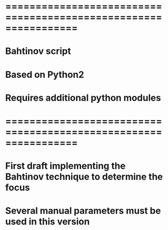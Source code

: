 # ================================================================
#                         Bahtinov script
#                         Based on Python2
#               Requires additional python modules
# ================================================================
# First draft implementing the Bahtinov technique to determine the focus
# Several manual parameters must be used in this version
# 
#
#
#
#
#
#
#
#
#
#
#
#
#
#
#
#
#
#
#
#
#
#
#
#
#
#
#
#
#
#
#
#
#
#
#
#
#
#
#
#
#
#
